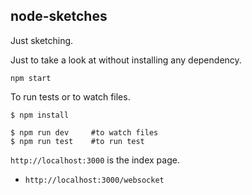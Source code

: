 ## node-sketches

Just sketching.


Just to take a look at without installing any dependency.

```
npm start

```

To run tests or to watch files.

``` 
$ npm install

$ npm run dev     #to watch files
$ npm run test    #to run test
```


`http://localhost:3000` is the index page.

- `http://localhost:3000/websocket`
